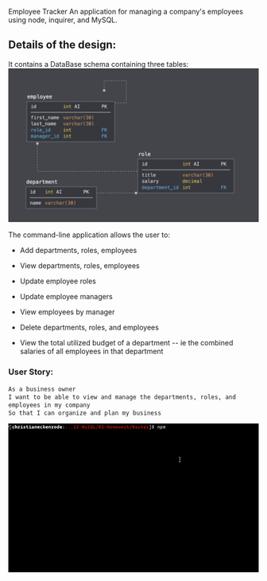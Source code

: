 Employee Tracker
An application for managing a company's employees using node, inquirer, and MySQL.


## Details of the design:
It contains a DataBase schema containing three tables:
![Database Schema](Assets/schema.png)

  
The command-line application allows the user to:

  * Add departments, roles, employees

  * View departments, roles, employees

  * Update employee roles

  * Update employee managers

  * View employees by manager

  * Delete departments, roles, and employees

  * View the total utilized budget of a department -- ie the combined salaries of all employees in that department

### User Story:

```
As a business owner
I want to be able to view and manage the departments, roles, and employees in my company
So that I can organize and plan my business
```


![Employee Tracker](Assets/employee-tracker.gif)




